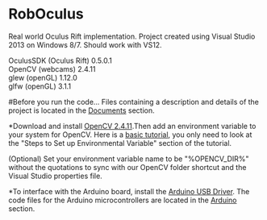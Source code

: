 # RobOculus
Real world Oculus Rift implementation. Project created using Visual Studio 2013 on Windows 8/7. Should work with VS12. 

OculusSDK (Oculus Rift) 0.5.0.1 <br />
OpenCV (webcams) 2.4.11 <br />
glew (openGL) 1.12.0 <br />
glfw (openGL) 3.1.1 <br />


#Before you run the code...
Files containing a description and details of the project is located in the [Documents](https://github.com/ChrisTheEngineer/RobOculus/tree/wheels/Documents) section.

*Download and install [OpenCV 2.4.11](http://sourceforge.net/projects/opencvlibrary/files/latest/download?source=files).Then add an environment variable to your system for OpenCV. Here is a [basic tutorial](http://opencv-srf.blogspot.com/2013/05/installing-configuring-opencv-with-vs.html), you only need to look at the "Steps to Set up Environmental Variable" section of the tutorial.

(Optional) Set your environment variable name to be "%OPENCV_DIR%" without the quotations to sync with our OpenCV folder shortcut and the Visual Studio properties file. 

*To interface with the Arduino board, install the [Arduino USB Driver](http://www.arduino.cc/en/Main/Software). The code files for the Arduino microcontrollers are located in the [Arduino](https://github.com/ChrisTheEngineer/RobOculus/tree/wheels/Arduino) section.
